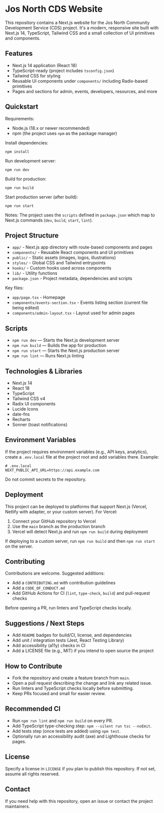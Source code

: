 # Jos North CDS Website

This repository contains a Next.js website for the Jos North Community Development Service (CDS) project. It's a modern, responsive site built with Next.js 14, TypeScript, Tailwind CSS and a small collection of UI primitives and components.

## Features
- Next.js 14 application (React 18)
- TypeScript-ready (project includes `tsconfig.json`)
- Tailwind CSS for styling
- Reusable UI components under `components/` including Radix-based primitives
- Pages and sections for admin, events, developers, resources, and more

## Quickstart

Requirements:
- Node.js (18.x or newer recommended)
- npm (the project uses `npm` as the package manager)

Install dependencies:

```
npm install
```

Run development server:

```
npm run dev
```

Build for production:

```
npm run build
```

Start production server (after build):

```
npm run start
```

Notes: The project uses the `scripts` defined in `package.json` which map to Next.js commands (`dev`, `build`, `start`, `lint`).

## Project Structure

- `app/` - Next.js app directory with route-based components and pages
- `components/` - Reusable React components and UI primitives
- `public/` - Static assets (images, logos, illustrations)
- `styles/` - Global CSS and Tailwind entrypoints
- `hooks/` - Custom hooks used across components
- `lib/` - Utility functions
- `package.json` - Project metadata, dependencies and scripts

Key files:
- `app/page.tsx` - Homepage
- `components/events-section.tsx` - Events listing section (current file being edited)
- `components/admin-layout.tsx` - Layout used for admin pages

## Scripts
- `npm run dev` — Starts the Next.js development server
- `npm run build` — Builds the app for production
- `npm run start` — Starts the Next.js production server
- `npm run lint` — Runs Next.js linting

## Technologies & Libraries
- Next.js 14
- React 18
- TypeScript
- Tailwind CSS v4
- Radix UI components
- Lucide Icons
- date-fns
- Recharts
- Sonner (toast notifications)

## Environment Variables

If the project requires environment variables (e.g., API keys, analytics), create a `.env.local` file at the project root and add variables there. Example:

```
# .env.local
NEXT_PUBLIC_API_URL=https://api.example.com
```

Do not commit secrets to the repository.

## Deployment

This project can be deployed to platforms that support Next.js (Vercel, Netlify with adapter, or your custom server). For Vercel:

1. Connect your GitHub repository to Vercel
2. Use the `main` branch as the production branch
3. Vercel will detect Next.js and run `npm run build` during deployment

If deploying to a custom server, run `npm run build` and then `npm run start` on the server.

## Contributing

Contributions are welcome. Suggested additions:
- Add a `CONTRIBUTING.md` with contribution guidelines
- Add a `CODE_OF_CONDUCT.md`
- Add GitHub Actions for CI (`lint`, `type-check`, `build`) and pull-request checks

Before opening a PR, run linters and TypeScript checks locally.

## Suggestions / Next Steps
- Add `README` badges for build/CI, license, and dependencies
- Add unit / integration tests (Jest, React Testing Library)
- Add accessibility (a11y) checks in CI
- Add a LICENSE file (e.g., MIT) if you intend to open source the project

## How to Contribute

- Fork the repository and create a feature branch from `main`.
- Open a pull request describing the change and link any related issue.
- Run linters and TypeScript checks locally before submitting.
- Keep PRs focused and small for easier review.

## Recommended CI

- Run `npm run lint` and `npm run build` on every PR.
- Add TypeScript type-checking step: `npm --silent run tsc --noEmit`.
- Add tests step (once tests are added) using `npm test`.
- Optionally run an accessibility audit (axe) and Lighthouse checks for pages.

## License

Specify a license in `LICENSE` if you plan to publish this repository. If not set, assume all rights reserved.

## Contact

If you need help with this repository, open an issue or contact the project maintainers.
